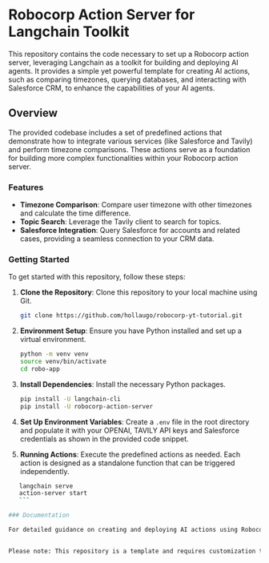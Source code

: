 # Robocorp Action Server for Langchain Toolkit

This repository contains the code necessary to set up a Robocorp action server, leveraging Langchain as a toolkit for building and deploying AI agents. It provides a simple yet powerful template for creating AI actions, such as comparing timezones, querying databases, and interacting with Salesforce CRM, to enhance the capabilities of your AI agents.

## Overview

The provided codebase includes a set of predefined actions that demonstrate how to integrate various services (like Salesforce and Tavily) and perform timezone comparisons. These actions serve as a foundation for building more complex functionalities within your Robocorp action server.

### Features

- **Timezone Comparison**: Compare user timezone with other timezones and calculate the time difference.
- **Topic Search**: Leverage the Tavily client to search for topics.
- **Salesforce Integration**: Query Salesforce for accounts and related cases, providing a seamless connection to your CRM data.

### Getting Started

To get started with this repository, follow these steps:

1. **Clone the Repository**: Clone this repository to your local machine using Git.

    ```bash
    git clone https://github.com/hollaugo/robocorp-yt-tutorial.git
    ```

2. **Environment Setup**: Ensure you have Python installed and set up a virtual environment.

    ```bash
    python -m venv venv
    source venv/bin/activate
    cd robo-app
    ```

3. **Install Dependencies**: Install the necessary Python packages.

    ```bash
    pip install -U langchain-cli
    pip install -U robocorp-action-server
    ```

4. **Set Up Environment Variables**: Create a `.env` file in the root directory and populate it with your OPENAI, TAVILY API keys and Salesforce credentials as shown in the provided code snippet.

5. **Running Actions**: Execute the predefined actions as needed. Each action is designed as a standalone function that can be triggered independently.


 ```bash
    langchain serve 
    action-server start 
    ```

### Documentation

For detailed guidance on creating and deploying AI actions using Robocorp, please take a look at the official [Robocorp documentation](https://robocorp.com/docs/).


Please note: This repository is a template and requires customization to fit your specific use case. Ensure you review and modify the actions according to your application's needs.
